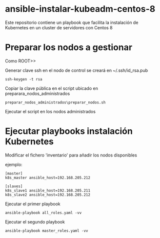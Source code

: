 # ansible-instalar-kubeadm-centos-8
Este repositorio contiene un playbook que facilita la instalación de Kubernetes en un cluster de servidores con Centos 8

# Preparar los nodos a gestionar

Como ROOT>>

Generar clave ssh en el nodo de control se creará en ~/.ssh/id_rsa.pub

`ssh-keygen -t rsa`

Copiar la clave pública en el script ubicado en preparara_nodos_administrados

`preparar_nodos_administrados\preparar_nodos.sh`

Ejecutar el script en los nodos administrados


# Ejecutar playbooks instalación Kubernetes

Modificar el fichero 'inventario' para añadir los nodos disponibles

ejemplo:
```
[master]
k8s_master ansible_host=192.168.205.212

[slaves]
k8s_slave1 ansible_host=192.168.205.211
k8s_slave2 ansible_host=192.168.205.212

```

Ejecutar el primer playbook

`ansible-playbook all_roles.yaml -vv`

Ejecutar el segundo playbook

`ansible-playbook master_roles.yaml -vv`